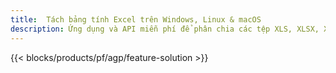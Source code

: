 ```yaml
---
title:  Tách bảng tính Excel trên Windows, Linux & macOS
description: Ứng dụng và API miễn phí để phân chia các tệp XLS, XLSX, XLSB, XLSM và ODS
---
```

{{< blocks/products/pf/agp/feature-solution >}} 
